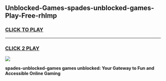 
## Unblocked-Games-spades-unblocked-games-Play-Free-rhlmp
<h3>
<a href="https://premium76.site?title=spades-unblocked-games&ref=23A">CLICK TO PLAY</a></h3>
<hr>

<h3>
<a href="https://premium76.site?title=spades-unblocked-games&ref=23A">CLICK 2 PLAY</a>
  
</h3>

<a href="https://premium76.site?title=spades-unblocked-games&ref=23A"><img src="https://clearcache.store/games.png"></a>


**spades-unblocked-games games unblocked: Your Gateway to Fun and Accessible Online Gaming**
